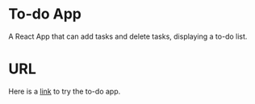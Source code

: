 # To-do App

A React App that can add tasks and delete tasks, displaying a to-do list.

# URL

Here is a [link](esther-yang.github.io/portfolio/) to try the to-do app.
